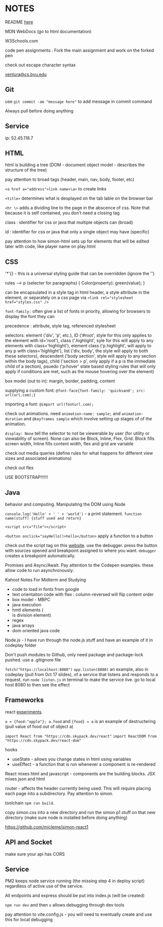 # NOTES

README [here](startup/README.md)

MDN WebDocs (go to html documentation)

W3Schools.com

code pen assignments : Fork the main assignment and work on the forked pen

check out escape character syntax

ventura@cs.byu.edu

## Git

use `git commit -am "message here"` to add message in commit command

Always pull before doing anything

## Service

ip: 52.45.118.7

## HTML

html is building a tree (DOM - document object model - describes the structure of the tree)

pay attention to broad tags (header, main, nav, body, footer, etc)

`<a href a="address">link name<\a>` to create links

`<title>` determines what is desplayed on the tab lable on the browser bar 

`<hr \>` adds a dividing line to the page in the abscence of css. Note that because it is self contained, you don't need a closing tag

class : identifier for css or java that multiple objects can  (broad)

id : identifier for css or java that only a single object may have (specific)

pay attention to how simon-html sets up for elements that will be edited later with code, like player name on play.html

## CSS

'*'{} -  this is a universal styling guide that can be overridden (ignore the '')

rules -->  p (selecter for paragraphs) {
    Color(property): green(value);
}

can be encapsulated in a style tag in html header, a style attribute in the element, or separately on a css page via `<link rel="stylesheet href="styles.css" />`

`font-family:` often give a list of fonts in priority, allowing for browsers to display the font they can

precedence : attribute, style tag, referenced stylesheet

selectors: element ('div', 'p', etc.), ID ('#root', style for this only applies to the element with id='root'), class ('.highlight', syle for this will apply to any elements with class='highlight'), element class ('p.highlight', will apply to any p with class='highlight'), list ('div, body', the style will apply to both these selectors), descendent ('body section', style will apply to any section within the body tags), child ('section > p', only apply if a p is the immediate child of a section), psuedo ('p:hover' state based styling rules that will only apply if conditions are met, such as the mouse hovering over the element)

box model (out to in): margin, border, padding, content

supplying a custom font:
`@font-face{font-family: 'quicksand'; src: url(url.com);}`

importing a font:
`@import url(fonturl.com);`

check out animations. need `animation-name: sample;` and `animation-duration` and `@keyframes sample` which involve setting up stages of of the animation.

`display: None` tell the selector to not be viewerable by user (for utility or viewability of screen). None can also be Block, Inline, Flex, Grid. Block fills screen width, Inline fills content width, flex and grid are variable

check out media queries (define rules for what happens for different view sizes and associated animations)

check out flex

USE BOOTSTRAP!!!!!!

## Java

behavior and computing. Manipulating the DOM using Node

`console.log('Hello' + ' ' + 'world')` - a print statement. `function name(stuff) {stuff used and return}`

`<script src="file"></script>`

`<button onclick="sayHello()>hello</button>` apply a function to a button

check out the script tag on this [website](https://htmlpreview.github.io/?https://github.com/webprogramming260/.github/blob/main/profile/javascript/introduction/jsDemo.html). use the debugger. press the button with sources opened and breakpoint assigned to where you want. `debugger` creates a breakpoint automatically.

Promises and Async/Await. Pay attention to the Codepen examples. these allow code to run asynchronously.

Kahoot Notes For Midterm and Studying

- code to load in fonts from google
- text orientaiton code with flex : column-reversed will flip content order
- box model - MBPC
- java execution
- hmtl elements (<div> is division element)
- regex
- java arrays
- dom oriented java code

Node.js - I have run through the node.js stuff and have an example of it in codeplay folder

Don't push modules to Github, only need package and package-lock pushed. use a .gitignore file

`fetch("https://localhost:8080")` `app.listen(8080)` an example, also in codeplay (pull from 0ct 17 slides), of a service that listens and responds to a request. run `node listen.js` in terminal to make the service live. go to local host 8080 to then see the effect

## Frameworks

react [experiments](https://codepen.io/BrayDenWalker/pen/JjgrOxK?editors=1010).

`a = {food:"apple"}; a.food` and `{food} = a` is an example of destructering (pull value of food out of object a)

`import React from "https://cdn.skypack.dev/react"` `import ReactDOM from "https://cdn.skypack.dev/react-dom"`

hooks
- useState - allows you change states in html using variables
- useEffect - a function that is run whenever a component is re-rendered

React mixes html and javascript - components are the building blocks. JSX mixes json and html

router - affects the header currently being used. This will require placing each page into a subdirectory. Pay attention to simon.

toolchain `npm run build`. 

copy simon.css into a new directory and run the simon p1 stuff on that new directory (make sure node is installed before doing anything)

https://github.com/mjcleme/simon-react1

## API and Socket

make sure your api has CORS

## Service

PM2 keeps node service running (the missing step 4 in deploy script) regardless of active use of the service.

All endpoints and express should be put into index.js (will be created)

`npm run dev` and then `o` allows debugging through dev tools

pay attention to vite.config.js - you will need to eventually create and use this for local debugging
